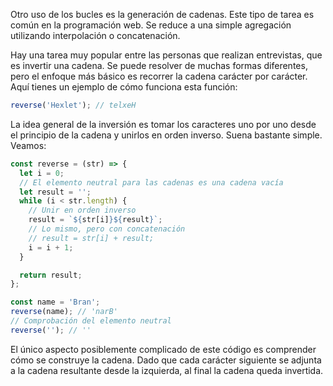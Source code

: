 
Otro uso de los bucles es la generación de cadenas. Este tipo de tarea es común en la programación web. Se reduce a una simple agregación utilizando interpolación o concatenación.

Hay una tarea muy popular entre las personas que realizan entrevistas, que es invertir una cadena. Se puede resolver de muchas formas diferentes, pero el enfoque más básico es recorrer la cadena carácter por carácter. Aquí tienes un ejemplo de cómo funciona esta función:

```javascript
reverse('Hexlet'); // telxeH
```

La idea general de la inversión es tomar los caracteres uno por uno desde el principio de la cadena y unirlos en orden inverso. Suena bastante simple. Veamos:

```javascript
const reverse = (str) => {
  let i = 0;
  // El elemento neutral para las cadenas es una cadena vacía
  let result = '';
  while (i < str.length) {
    // Unir en orden inverso
    result = `${str[i]}${result}`;
    // Lo mismo, pero con concatenación
    // result = str[i] + result;
    i = i + 1;
  }

  return result;
};

const name = 'Bran';
reverse(name); // 'narB'
// Comprobación del elemento neutral
reverse(''); // ''
```

El único aspecto posiblemente complicado de este código es comprender cómo se construye la cadena. Dado que cada carácter siguiente se adjunta a la cadena resultante desde la izquierda, al final la cadena queda invertida.
